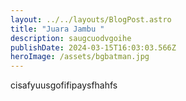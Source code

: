 ```yaml
---
layout: ../../layouts/BlogPost.astro
title: "Juara Jambu "
description: saugcuodvgoihe
publishDate: 2024-03-15T16:03:03.566Z
heroImage: /assets/bgbatman.jpg
---
```

c﻿isafyuusgofifipaysfhahfs